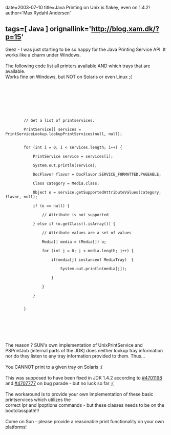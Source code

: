 date=2003-07-10
title=Java Printing on Unix is flakey, even on 1.4.2!
author='Max Rydahl Andersen'

tags=[ Java ]
orignallink='http://blog.xam.dk/?p=15'
---
<div><p>Geez - I was just starting to be so happy for the Java Printing Service API. It works like a charm under Windows.<br><br>
The following code list all printers available AND which trays that are available.<br>
Works fine on Windows, but NOT on Solaris or even Linux ;(<br><br><br><br><code>
<br><br><br>
        // Get a list of printservices.<br>
        PrintService[] services = PrintServiceLookup.lookupPrintServices(null, null);<br><br>
        for (int i = 0; i &lt; services.length; i++) {<br>
            PrintService service = services[i];<br>
            System.out.println(service);<br>
            DocFlavor flavor = DocFlavor.SERVICE_FORMATTED.PAGEABLE;<br>
            Class category = Media.class;<br>
            Object o = service.getSupportedAttributeValues(category, flavor, null);<br>
            if (o == null) {<br>
                // Attribute is not supported           <br>
            } else if (o.getClass().isArray()) {<br>
                // Attribute values are a set of values<br>
                Media[] media = (Media[]) o;<br>
                for (int j = 0; j &lt; media.length; j++) {<br>
                    if(media[j] instanceof MediaTray)  {<br>
                        System.out.println(media[j]);<br>
                    }<br>
                }<br>
            }<br><br>
        }<br><br><br></code>
<br><br><br><br>
The reason ? SUN's own implementation of UnixPrintService and PSPrintJob (internal parts of the JDK) does neither lookup tray information nor do they listen to any tray information provided to them. Thus...<br><br>
You CANNOT print to a given tray on Solaris ;(<br><br>
This was supposed to have been fixed in JDK 1.4.2 according to <a href="http://developer.java.sun.com/developer/bugParade/bugs/4701198.html" title="#4701198">#4701198</a> and <a href="http://developer.java.sun.com/developer/bugParade/bugs/4707777.html" title="#4707777">#4707777</a> on bug parade - but no luck so far ;(<br><br>
The workaround is to provide your own implementation of these basic printservices which utilizes the <br>
correct lpr and lpoptions commands - but these classes needs to be on the bootclasspath!!!<br><br>
Come on Sun - please provide a reasonable print functionality on your own platforms!<br><br></p></div>
